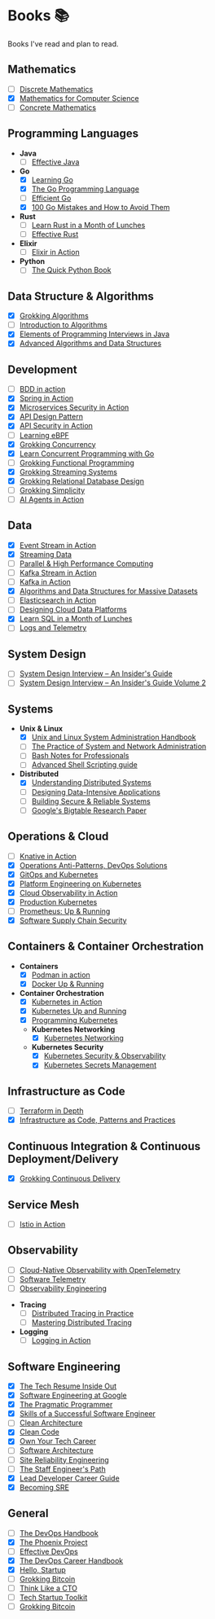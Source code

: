 # Books 📚
Books I've read and plan to read.

## Mathematics

- [ ] [Discrete Mathematics](https://discrete.openmathbooks.org/pdfs/dmoi-tablet.pdf)
- [x] [Mathematics for Computer Science](https://courses.csail.mit.edu/6.042/spring18/mcs.pdf)
- [ ] [Concrete Mathematics](https://www.csie.ntu.edu.tw/~r97002/temp/Concrete%20Mathematics%202e.pdf)

## Programming Languages

- **Java**
    - [ ] [Effective Java](https://www.amazon.com/Effective-Java-Joshua-Bloch/dp/0134685997)
- **Go**
    - [x] [Learning Go](https://www.oreilly.com/library/view/learning-go/9781492077206/)
    - [x] [The Go Programming Language](https://www.oreilly.com/library/view/the-go-programming/9780134190570/)
    - [ ] [Efficient Go](https://www.oreilly.com/library/view/efficient-go/9781098105709/)
    - [x] [100 Go Mistakes and How to Avoid Them](https://www.manning.com/books/100-go-mistakes-and-how-to-avoid-them)
- **Rust**
    - [ ] [Learn Rust in a Month of Lunches](https://www.manning.com/books/learn-rust-in-a-month-of-lunches)
    - [ ] [Effective Rust](https://www.oreilly.com/library/view/effective-rust/9781098151393/)
- **Elixir**
    - [ ] [Elixir in Action](https://www.manning.com/books/elixir-in-action-third-edition)
- **Python**
    - [ ] [The Quick Python Book](https://www.manning.com/books/the-quick-python-book-fourth-edition)

## Data Structure & Algorithms

- [x] [Grokking Algorithms](https://www.manning.com/books/grokking-algorithms)
- [ ] [Introduction to Algorithms](https://mitpress.mit.edu/9780262046305/introduction-to-algorithms/)
- [x] [Elements of Programming Interviews in Java](https://www.amazon.in/Elements-Programming-Interviews-Java-Insiders/dp/1517671272)
- [x] [Advanced Algorithms and Data Structures](https://www.manning.com/books/advanced-algorithms-and-data-structures)

## Development

- [ ] [BDD in action](https://www.manning.com/books/bdd-in-action-second-edition)
- [x] [Spring in Action](https://www.manning.com/books/spring-in-action-sixth-edition)
- [x] [Microservices Security in Action](https://www.manning.com/books/microservices-security-in-action)
- [x] [API Design Pattern](https://www.manning.com/books/api-design-patterns)
- [x] [API Security in Action](https://www.manning.com/books/api-security-in-action)
- [ ] [Learning eBPF](https://www.oreilly.com/library/view/learning-ebpf/9781098135119/)
- [x] [Grokking Concurrency](https://www.manning.com/books/grokking-concurrency)
- [x] [Learn Concurrent Programming with Go](https://www.manning.com/books/learn-concurrent-programming-with-go)
- [ ] [Grokking Functional Programming](https://www.manning.com/books/grokking-functional-programming)
- [x] [Grokking Streaming Systems](https://www.manning.com/books/grokking-streaming-systems)
- [x] [Grokking Relational Database Design](https://www.manning.com/books/grokking-relational-database-design)
- [ ] [Grokking Simplicity](https://www.manning.com/books/grokking-simplicity)
- [ ] [AI Agents in Action](https://www.manning.com/books/ai-agents-in-action)

## Data

- [x] [Event Stream in Action](https://www.manning.com/books/event-streams-in-action)
- [x] [Streaming Data](https://www.manning.com/books/streaming-data)
- [ ] [Parallel & High Performance Computing](https://www.manning.com/books/parallel-and-high-performance-computing)
- [ ] [Kafka Stream in Action](https://www.manning.com/books/kafka-streams-in-action)
- [ ] [Kafka in Action](https://www.manning.com/books/kafka-in-action)
- [x] [Algorithms and Data Structures for Massive Datasets](https://www.manning.com/books/algorithms-and-data-structures-for-massive-datasets)
- [ ] [Elasticsearch in Action](https://www.manning.com/books/elasticsearch-in-action)
- [ ] [Designing Cloud Data Platforms](https://www.manning.com/books/designing-cloud-data-platforms)
- [x] [Learn SQL in a Month of Lunches](https://www.manning.com/books/learn-sql-in-a-month-of-lunches)
- [ ] [Logs and Telemetry](https://www.manning.com/books/logs-and-telemetry)

## System Design

- [ ] [System Design Interview – An Insider's Guide](https://www.amazon.com/System-Design-Interview-insiders-Second/dp/B08CMF2CQF)
- [ ] [System Design Interview – An Insider's Guide Volume 2](https://www.amazon.com/System-Design-Interview-Insiders-Guide/dp/1736049119)

## Systems

- **Unix & Linux**
    - [x] [Unix and Linux System Administration Handbook](https://www.amazon.in/UNIX-Linux-System-Administration-Handbook/dp/0134277554)
    - [ ] [The Practice of System and Network Administration](https://www.amazon.com/Practice-System-Network-Administration-Second/dp/0321492668)
    - [ ] [Bash Notes for Professionals](https://books.goalkicker.com/BashBook/)
    - [ ] [Advanced Shell Scripting guide](https://tldp.org/LDP/abs/abs-guide.pdf)
- **Distributed**
    - [x] [Understanding Distributed Systems](https://www.amazon.com/Understanding-Distributed-Systems-Second-applications-ebook/dp/B09YLRB7QV)
    - [ ] [Designing Data-Intensive Applications](https://www.oreilly.com/library/view/designing-data-intensive-applications/9781491903063/)
    - [ ] [Building Secure & Reliable Systems](https://www.oreilly.com/library/view/building-secure-and/9781492083115/)
    - [ ] [Google's Bigtable Research Paper](https://static.googleusercontent.com/media/research.google.com/en//archive/bigtable-osdi06.pdf)

## Operations & Cloud

- [ ] [Knative in Action](https://www.manning.com/books/knative-in-action)
- [x] [Operations Anti-Patterns, DevOps Solutions](https://www.manning.com/books/operations-anti-patterns-devops-solutions)
- [x] [GitOps and Kubernetes](https://www.manning.com/books/gitops-and-kubernetes)
- [x] [Platform Engineering on Kubernetes](https://www.manning.com/books/platform-engineering-on-kubernetes)
- [x] [Cloud Observability in Action](https://www.manning.com/books/cloud-observability-in-action)
- [x] [Production Kubernetes](https://www.oreilly.com/library/view/production-kubernetes/9781492092292/)
- [ ] [Prometheus: Up & Running](https://www.oreilly.com/library/view/prometheus-up/9781098131135/)
- [x] [Software Supply Chain Security](https://www.oreilly.com/library/view/software-supply-chain/9781098133696/)

## Containers & Container Orchestration

- **Containers**
    - [x] [Podman in action](https://www.manning.com/books/podman-in-action)
    - [x] [Docker Up & Running](https://www.oreilly.com/library/view/docker-up/9781098131814/)
- **Container Orchestration**
    - [x] [Kubernetes in Action](https://www.manning.com/books/kubernetes-in-action-second-edition)
    - [x] [Kubernetes Up and Running](https://www.oreilly.com/library/view/kubernetes-up-and/9781098110192/)
    - [x] [Programming Kubernetes](https://www.oreilly.com/library/view/programming-kubernetes/9781492047094/)
    - **Kubernetes Networking**
        - [x] [Kubernetes Networking](https://www.oreilly.com/library/view/networking-and-kubernetes/9781492081647/)
    - **Kubernetes Security**
        - [x] [Kubernetes Security & Observability](https://www.oreilly.com/library/view/kubernetes-security-and/9781098107093/)
        - [x] [Kubernetes Secrets Management](https://www.manning.com/books/kubernetes-secrets-management)

## Infrastructure as Code

- [ ] [Terraform in Depth](https://www.manning.com/books/terraform-in-depth)
- [x] [Infrastructure as Code, Patterns and Practices](https://www.manning.com/books/infrastructure-as-code-patterns-and-practices)

## Continuous Integration & Continuous Deployment/Delivery

- [x] [Grokking Continuous Delivery](https://www.manning.com/books/grokking-continuous-delivery)

## Service Mesh

- [ ] [Istio in Action](https://www.manning.com/books/istio-in-action)

## Observability

- [ ] [Cloud-Native Observability with OpenTelemetry](https://www.packtpub.com/product/cloud-native-observability-with-opentelemetry/9781801077705)
- [ ] [Software Telemetry](https://www.manning.com/books/software-telemetry)
- [ ] [Observability Engineering](https://www.oreilly.com/library/view/observability-engineering/9781492076438/)
- **Tracing**
    - [ ] [Distributed Tracing in Practice](https://www.oreilly.com/library/view/distributed-tracing-in/9781492056621/)
    - [ ] [Mastering Distributed Tracing](https://www.packtpub.com/product/mastering-distributed-tracing/9781788628464)

- **Logging**
    - [ ] [Logging in Action](https://www.manning.com/books/logging-in-action)

## Software Engineering

- [x] [The Tech Resume Inside Out](https://thetechresume.com)
- [x] [Software Engineering at Google](https://www.oreilly.com/library/view/software-engineering-at/9781492082781/)
- [x] [The Pragmatic Programmer](https://www.amazon.in/Pragmatic-Programmer-journey-mastery-Anniversary-dp-0135957052/dp/0135957052/ref=dp_ob_title_bk)
- [x] [Skills of a Successful Software Engineer](https://www.manning.com/books/skills-of-a-successful-software-engineer)
- [ ] [Clean Architecture](https://www.amazon.com/Clean-Architecture-Craftsmans-Software-Structure/dp/0134494164)
- [x] [Clean Code](https://www.amazon.com/Clean-Code-Handbook-Software-Craftsmanship/dp/0132350882)
- [x] [Own Your Tech Career](https://www.manning.com/books/own-your-tech-career)
- [ ] [Software Architecture](https://www.oreilly.com/library/view/software-architecture-the/9781492086888/)
- [ ] [Site Reliability Engineering](https://sre.google/sre-book/table-of-contents/)
- [ ] [The Staff Engineer's Path](https://www.oreilly.com/library/view/the-staff-engineers/9781098118723/)
- [x] [Lead Developer Career Guide](https://www.manning.com/books/lead-developer-career-guide)
- [x] [Becoming SRE](https://www.oreilly.com/library/view/becoming-sre/9781492090540/)

## General

- [ ] [The DevOps Handbook](https://www.amazon.in/DevOPS-Handbook-World-Class-Reliability-Organizations/dp/1942788002)
- [x] [The Phoenix Project](https://www.amazon.com/Phoenix-Project-DevOps-Helping-Business/dp/0988262592)
- [ ] [Effective DevOps](https://www.oreilly.com/library/view/effective-devops/9781491926291/)
- [x] [The DevOps Career Handbook](https://www.packtpub.com/product/the-devops-career-handbook/9781803230948)
- [x] [Hello, Startup](https://www.amazon.in/Hello-Startup-Yevgeniy-Brikman/dp/1491909900)
- [ ] [Grokking Bitcoin](https://www.manning.com/books/grokking-bitcoin)
- [ ] [Think Like a CTO](https://www.manning.com/books/think-like-a-cto)
- [ ] [Tech Startup Toolkit](https://www.manning.com/books/tech-startup-toolkit)
- [ ] [Grokking Bitcoin](https://www.manning.com/books/grokking-bitcoin)
